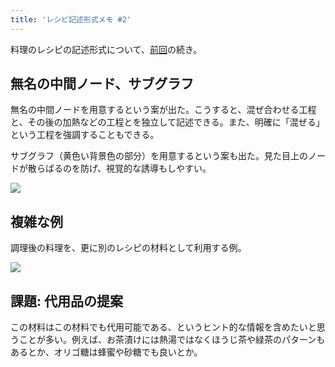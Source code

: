 ```yaml
---
title: 'レシピ記述形式メモ #2'
---
```

料理のレシピの記述形式について、[前回](https://r7kamura.com/articles/2022-05-13-mermaid-recipe-memo)の続き。

無名の中間ノード、サブグラフ
--------------

無名の中間ノードを用意するという案が出た。こうすると、混ぜ合わせる工程と、その後の加熱などの工程とを独立して記述できる。また、明確に「混ぜる」という工程を強調することもできる。

サブグラフ（黄色い背景色の部分）を用意するという案も出た。見た目上のノードが散らばるのを防げ、視覚的な誘導もしやすい。

![](https://lh6.googleusercontent.com/ucWazLlCDAoowrYdVNJDWWQF7DC4U3vPsAoKMEbFMaTMWFVZJtv-n8IE281zeqqNSNDJRG7DU8u3Oo0H82ZwVUFMuTq2PaqCEzvFAWrcbE6crZvyrncdVnu2K1e9coHPKvd8l2udS95IM9lqyg)

複雑な例
----

調理後の料理を、更に別のレシピの材料として利用する例。

![](https://lh4.googleusercontent.com/U92-S4ASsPyq8rgM2-TNRUSrpoB8iN4Wl4Fj9TMBjVoiFv7tE4Za5e16iy_kxu_UBUXqjlHfg5jML3qnO6YAAi3_82RW-05g9YyOziUlyR-GlUheIYUUO3sPJSmvJXX5oOz9WVt_9T8iQZNYRA)

課題: 代用品の提案
----------

この材料はこの材料でも代用可能である、というヒント的な情報を含めたいと思うことが多い。例えば、お茶漬けには熱湯ではなくほうじ茶や緑茶のパターンもあるとか、オリゴ糖は蜂蜜や砂糖でも良いとか。
